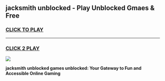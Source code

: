 
## jacksmith unblocked - Play Unblocked Gmaes & Free
<h3>
<a href="https://news.freeplayer.one?title=jacksmith_unblocked&ref=16F">CLICK TO PLAY</a></h3>
<hr>

<h3>
<a href="https://news.freeplayer.one?title=jacksmith_unblocked&ref=16F">CLICK 2 PLAY</a>
  
</h3>

<a href="https://news.freeplayer.one?title=jacksmith_unblocked&ref=16F/"><img src="https://clearcache.store/games.png"></a>


**jacksmith unblocked games unblocked: Your Gateway to Fun and Accessible Online Gaming**
